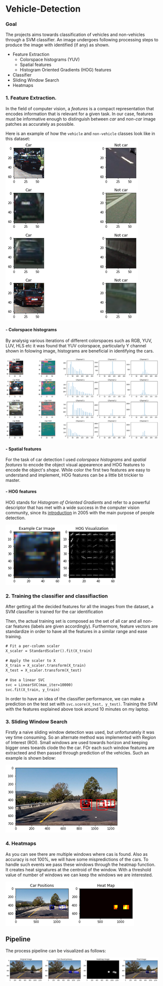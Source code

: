 # Vehicle-Detection

[//]: # (Image References)

[image1]: ./output_images/Pipeline.png
[image2]: ./output_images/HOG.png
[image3]: ./output_images/YUV.png
[image4]: ./output_images/boxes.png
[image5]: ./output_images/Heatmap.png
[image6]: ./output_images/Car-NonCar.png


### Goal

The projects aims towards classification of vehicles and non-vehicles through a SVM classifier. An image undergoes following processing steps to produce the image with identified (if any) as shown.
- Feature Extraction
  - Colorspace histograms (YUV)
  - Spatial features
  - Histogram Oriented Gradients (HOG) features
- Classifier
- Sliding Window Search
- Heatmaps
 
### 1. Feature Extraction.

In the field of computer vision, a *features* is a compact representation that encodes information that is relevant for a given task. In our case, features must be informative enough to distinguish between *car* and *non-car* image patches as accurately as possible.

Here is an example of how the `vehicle` and `non-vehicle` classes look like in this dataset:
![alt text][image6]


#### - Colorspace histograms

By analysig various iterations of different colorspaces such as RGB, YUV, LUV, HLS etc it was found that YUV colorspace, particularly Y channel shown in folowing image, histograms are beneficial in identifying the cars.

![alt text][image3]


#### - Spatial features

For the task of car detection I used *colorspace histograms* and *spatial features* to encode the object visual appearence and HOG features to encode the object's *shape*. While color the first two features are easy to understand and implement, HOG features can be a little bit trickier to master.


#### - HOG features

HOG stands for *Histogram of Oriented Gradients* and refer to a powerful descriptor that has met with a wide success in the computer vision community, since its [introduction](http://vc.cs.nthu.edu.tw/home/paper/codfiles/hkchiu/201205170946/Histograms%20of%20Oriented%20Gradients%20for%20Human%20Detection.pdf) in 2005 with the main purpose of people detection. 

![alt text][image2]


### 2. Training the classifier and classifiaction

After getting all the decided features for all the images from the dataset, a SVM classifier is trained for the car identification

Then, the actual training set is composed as the set of all car and all non-car features (labels are given accordingly). Furthermore, feature vectors are standardize in order to have all the features in a similar range and ease training.
```
# Fit a per-column scaler
X_scaler = StandardScaler().fit(X_train)

# Apply the scaler to X
X_train = X_scaler.transform(X_train)
X_test = X_scaler.transform(X_test)

# Use a linear SVC 
svc = LinearSVC(max_iter=10000)
svc.fit(X_train, y_train)

```
In order to have an idea of the classifier performance, we can make a prediction on the test set with `svc.score(X_test, y_test)`. Training the SVM with the features explained above took around 10 minutes on my laptop. 

### 3. Sliding Window Search
Firstly a naive sliding window detection was used, but unfortunately it was vey time consuming. So an alternate method was implemented with Region of Interest (ROI). Small windows are used towards horizon and keeping bigger ones toeards clode tho the car. FOr each such window features are extracteed and then passed through prediction of the vehicles. Such an example is shown below:

![alt text][image4]


### 4. Heatmaps
As you can see there are multiple windows where cas is found. Also as accuracy is not 100%, we will have some mispredictions of the cars. To handle such events we pass these windows through the heatmap function. It creates heat signatures at the centroid of the window. With a threshold value of number of windows we can keep the windows we are interested.

![alt text][image5]


## Pipeline
The process pipeline can be visualized as follows:

![alt text][image1]



